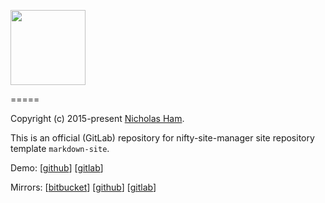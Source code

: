 <p>
    <img src="https://gitlab.com/nsm-templates/parchment-site/raw/master/site/img/nsm.png" width='120'/>
</p>

=====

Copyright (c) 2015-present [Nicholas Ham](https://n-ham.com).

This is an official (GitLab) repository for nifty-site-manager site repository template `markdown-site`.

Demo:
\[[github](https://nsm-templates.github.io/markdown-site)\] \[[gitlab](https://nsm-templates.gitlab.io/markdown-site)\]

Mirrors:
\[[bitbucket](https://bitbucket.org/nsm-templates/markdown-site)\] \[[github](https://github.com/nsm-templates/markdown-site)\] \[[gitlab](https://gitlab.com/nsm-templates/markdown-site)\]

